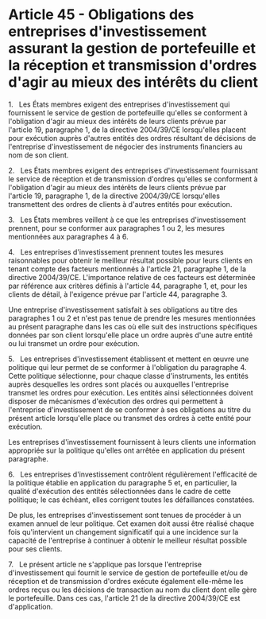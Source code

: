 # Article 45 - Obligations des entreprises d'investissement assurant la gestion de portefeuille et la réception et transmission d'ordres d'agir au mieux des intérêts du client


1.   Les États membres exigent des entreprises d'investissement qui fournissent le service de gestion de portefeuille qu'elles se conforment à l'obligation d'agir au mieux des intérêts de leurs clients prévue par l'article 19, paragraphe 1, de la directive 2004/39/CE lorsqu'elles placent pour exécution auprès d'autres entités des ordres résultant de décisions de l'entreprise d'investissement de négocier des instruments financiers au nom de son client.

2.   Les États membres exigent des entreprises d'investissement fournissant le service de réception et de transmission d'ordres qu'elles se conforment à l'obligation d'agir au mieux des intérêts de leurs clients prévue par l'article 19, paragraphe 1, de la directive 2004/39/CE lorsqu'elles transmettent des ordres de clients à d'autres entités pour exécution.

3.   Les États membres veillent à ce que les entreprises d'investissement prennent, pour se conformer aux paragraphes 1 ou 2, les mesures mentionnées aux paragraphes 4 à 6.

4.   Les entreprises d'investissement prennent toutes les mesures raisonnables pour obtenir le meilleur résultat possible pour leurs clients en tenant compte des facteurs mentionnés à l'article 21, paragraphe 1, de la directive 2004/39/CE. L'importance relative de ces facteurs est déterminée par référence aux critères définis à l'article 44, paragraphe 1, et, pour les clients de détail, à l'exigence prévue par l'article 44, paragraphe 3.

Une entreprise d'investissement satisfait à ses obligations au titre des paragraphes 1 ou 2 et n'est pas tenue de prendre les mesures mentionnées au présent paragraphe dans les cas où elle suit des instructions spécifiques données par son client lorsqu'elle place un ordre auprès d'une autre entité ou lui transmet un ordre pour exécution.

5.   Les entreprises d'investissement établissent et mettent en œuvre une politique qui leur permet de se conformer à l'obligation du paragraphe 4. Cette politique sélectionne, pour chaque classe d'instruments, les entités auprès desquelles les ordres sont placés ou auxquelles l'entreprise transmet les ordres pour exécution. Les entités ainsi sélectionnées doivent disposer de mécanismes d'exécution des ordres qui permettent à l'entreprise d'investissement de se conformer à ses obligations au titre du présent article lorsqu'elle place ou transmet des ordres à cette entité pour exécution.

Les entreprises d'investissement fournissent à leurs clients une information appropriée sur la politique qu'elles ont arrêtée en application du présent paragraphe.

6.   Les entreprises d'investissement contrôlent régulièrement l'efficacité de la politique établie en application du paragraphe 5 et, en particulier, la qualité d'exécution des entités sélectionnées dans le cadre de cette politique; le cas échéant, elles corrigent toutes les défaillances constatées.

De plus, les entreprises d'investissement sont tenues de procéder à un examen annuel de leur politique. Cet examen doit aussi être réalisé chaque fois qu'intervient un changement significatif qui a une incidence sur la capacité de l'entreprise à continuer à obtenir le meilleur résultat possible pour ses clients.

7.   Le présent article ne s'applique pas lorsque l'entreprise d'investissement qui fournit le service de gestion de portefeuille et/ou de réception et de transmission d'ordres exécute également elle-même les ordres reçus ou les décisions de transaction au nom du client dont elle gère le portefeuille. Dans ces cas, l'article 21 de la directive 2004/39/CE est d'application.
